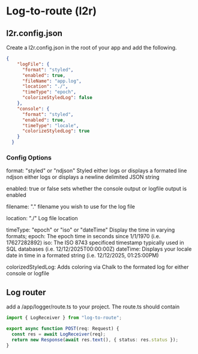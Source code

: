 # Log-to-route (l2r)

## l2r.config.json
Create a l2r.config.json in the root of your app and add the following.
```json
{
    "logFile": {
      "format": "styled",
      "enabled": true,
      "fileName": "app.log",
      "location": "./",
      "timeType": "epoch",
      "colorizeStyledLog": false
    },
    "console": {
      "format": "styled",
      "enabled": true,
      "timeType": "locale",
      "colorizeStyledLog": true
    }
  }
```
### Config Options
format: "styled" or "ndjson"
    Styled either logs or displays a formated line 
    ndjson either logs or displays a newline delimited JSON string
    
enabled: true or false
    sets whether the console output or logfile output is enabled
    
filename: "<filename>.<ext>"
    filename you wish to use for the log file
    
location: "./"
    Log file location
    
timeType: "epoch" or "iso" or "dateTime"
    Display the time in varying formats;
        epoch: The epoch time in seconds since 1/1/1970 (i.e. 17627282892)
        iso: The ISO 8743 specificed timestamp typically used in SQL databases (i.e. 12/12/2025T00:00:00Z)
        dateTime: Displays your locale date in time in a formated string (i.e. 12/12/2025, 01:25:00PM) 

colorizedStyledLog:
    Adds coloring via Chalk to the formated log for either console or logfile    

## Log router

add a /app/logger/route.ts to your project. The route.ts should contain

```typescript
import { LogReceiver } from "log-to-route";

export async function POST(req: Request) {
  const res = await LogReceiver(req);
  return new Response(await res.text(), { status: res.status });
}
```


